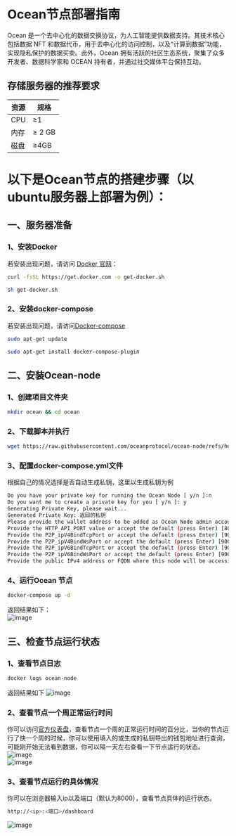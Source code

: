 # Ocean节点部署指南  

Ocean 是一个去中心化的数据交换协议，为人工智能提供数据支持。其技术核心包括数据 NFT 和数据代币，用于去中心化的访问控制，以及“计算到数据”功能，实现隐私保护的数据买卖。此外，Ocean 拥有活跃的社区生态系统，聚集了众多开发者、数据科学家和 OCEAN 持有者，并通过社交媒体平台保持互动。  

## 存储服务器的推荐要求

| 资源          | 规格                             |
|---------------|----------------------------------|
| CPU           | ≥1                               |
| 内存          | ≥ 2 GB                           |
| 磁盘           | ≥4GB                             |

# 以下是Ocean节点的搭建步骤（以ubuntu服务器上部署为例）： 
## 一、服务器准备  
### 1、安装Docker  
若安装出现问题，请访问 [Docker 官网](https://docs.docker.com/engine/install/)：

   ```bash
   curl -fsSL https://get.docker.com -o get-docker.sh
   ```
   ```bash
   sh get-docker.sh
   ```
### 2、安装docker-compose  
若安装出现问题，请访问[Docker-compose](https://docs.docker.com/compose/install/linux/#install-using-the-repository)  
```bash
sudo apt-get update
```
```bash
sudo apt-get install docker-compose-plugin
```
## 二、安装Ocean-node  
### 1、创建项目文件夹  
```bash
mkdir ocean && cd ocean
```
### 2、下载脚本并执行  
```bash
wget https://raw.githubusercontent.com/oceanprotocol/ocean-node/refs/heads/main/scripts/ocean-node-quickstart.sh && chmod +x ocean-node-quickstart.sh && ./ocean-node-quickstart.sh
```
### 3、配置docker-compose.yml文件  
根据自己的情况选择是否自动生成私钥，这里以生成私钥为例  
```bash
Do you have your private key for running the Ocean Node [ y/n ]:n 
Do you want me to create a private key for you [ y/n ]: y 
Generating Private Key, please wait...
Generated Private Key: 返回的私钥
Please provide the wallet address to be added as Ocean Node admin account: 输入一个钱包地址，作为管理账户的钱包地址
Provide the HTTP_API_PORT value or accept the default (press Enter) [8000]:一般都默认，直接回车
Provide the P2P_ipV4BindTcpPort or accept the default (press Enter) [9000]: 
Provide the P2P_ipV4BindWsPort or accept the default (press Enter) [9001]: 
Provide the P2P_ipV6BindTcpPort or accept the default (press Enter) [9002]: 
Provide the P2P_ipV6BindWsPort or accept the default (press Enter) [9003]: 
Provide the public IPv4 address or FQDN where this node will be accessible:填入服务器的public ipv4，通常为服务器ip
```
### 4、运行Ocean 节点  
```bash
docker-compose up -d
```
返回结果如下：  
![image](https://github.com/user-attachments/assets/7ccd89d4-e038-41b6-999d-bbd5f20702bc)  

## 三、检查节点运行状态  
### 1、查看节点日志  
```bash
docker logs ocean-node
```
返回结果如下
![image](https://github.com/user-attachments/assets/98ef3a13-0627-45bc-b338-816e3e30359e)  

### 2、查看节点一个周正常运行时间  
你可以访问[官方仪表盘](https://nodes.oceanprotocol.com/)，查看节点一个周的正常运行时间的百分比，当你的节点运行了快一个周的时候，你可以使用填入的或生成的私钥导出的钱包地址进行查询，可能刚开始无法看到数据，你可以隔一天左右查看一下节点运行的状态。  
![image](https://github.com/user-attachments/assets/79a65f0b-4c3b-46cb-bc27-3271c06a3446)  
![image](https://github.com/user-attachments/assets/0ab16866-054f-4a5d-9cdd-ed4d840e7453)    

### 3、查看节点运行的具体情况  
你可以在浏览器输入ip以及端口（默认为8000），查看节点具体的运行状态。  
```bash
http://<ip>:<端口>/dashboard
```
![image](https://github.com/user-attachments/assets/b23ff964-bad3-4fdc-8184-8274f8855d84)   







